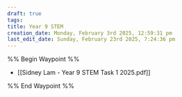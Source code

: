 ```yaml
---
draft: true
tags: 
title: Year 9 STEM
creation_date: Monday, February 3rd 2025, 12:59:31 pm
last_edit_date: Sunday, February 23rd 2025, 7:24:36 pm
---
```


%% Begin Waypoint %%
- [[Sidney Lam - Year 9 STEM Task 1 2025.pdf]]

%% End Waypoint %%
